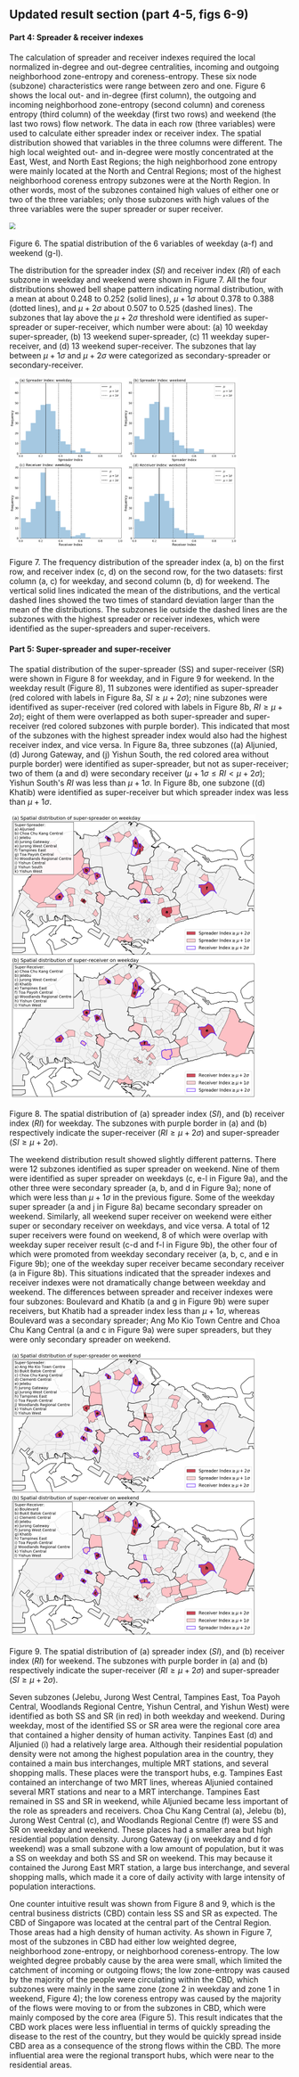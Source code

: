 ## Updated result section (part 4-5, figs 6-9)

#### Part 4: Spreader & receiver indexes

The calculation of spreader and receiver indexes required the local normalized in-degree and out-degree centralities, incoming and outgoing neighborhood zone-entropy and coreness-entropy. These six node (subzone) characteristics were range between zero and one. Figure 6 shows the local out- and in-degree (first column), the outgoing and incoming neighborhood zone-entropy (second column) and coreness entropy (third column) of the weekday  (first two rows) and weekend (the last two rows) flow network. The data in each row (three variables) were used to calculate either spreader index or receiver index. The spatial distribution showed that variables in the three columns were different. The high local weighted out- and in-degree were mostly concentrated at the East, West, and North East Regions; the high neighborhood zone entropy were mainly located at the North and Central Regions; most of the highest neighborhood coreness entropy subzones were at the North Region. In other words, most of the subzones contained high values of either one or two of the three variables; only those subzones with high values of the three variables were the super spreader or super receiver. 

<img src="figures/fig6-density_and_diversity_map.png" style="zoom:70%;" /> 

Figure 6. The spatial distribution of the 6 variables of weekday (a-f) and weekend (g-l). 



The distribution for the spreader index ($SI$) and receiver index ($RI$) of each subzone in weekday and weekend were shown in Figure 7. All the four distributions showed bell shape pattern indicating normal distribution, with a mean at about 0.248 to 0.252 (solid lines), $\mu+1\sigma$ about 0.378 to 0.388 (dotted lines), and $\mu+2\sigma$ about 0.507 to 0.525 (dashed lines). The subzones that lay above the $\mu+2\sigma$ threshold were identified as super-spreader or super-receiver, which number were about: (a) 10 weekday super-spreader, (b) 13 weekend super-spreader, (c) 11 weekday super-receiver, and (d) 13 weekend super-receiver. The subzones that lay between $\mu+1\sigma$ and $\mu+2\sigma$ were categorized as secondary-spreader or secondary-receiver. 

<img src="figures/fig7-SR_index_threevlines.png" style="zoom:40%;" /> 

Figure 7. The frequency distribution of the spreader index (a, b) on the first row, and receiver index (c, d) on the second row, for the two datasets: first column (a, c) for weekday, and second column (b, d) for weekend. The vertical solid lines indicated the mean of the distributions, and the vertical dashed lines showed the two times of standard deviation larger than the mean of the distributions. The subzones lie outside the dashed lines are the subzones with the highest spreader or receiver indexes, which were identified as the super-spreaders and super-receivers. 



#### Part 5: Super-spreader and super-receiver

The spatial distribution of the super-spreader (SS) and super-receiver (SR) were shown in Figure 8 for weekday, and in Figure 9 for weekend. In the weekday result (Figure 8), 11 subzones were identified as super-spreader (red colored with labels in Figure 8a, $SI\geq \mu+2 \sigma$); nine subzones were identifived as super-receiver (red colored with labels in Figure 8b, $RI\geq \mu+2 \sigma$); eight of them were overlapped as both super-spreader and super-receiver (red colored subzones with purple border). This indicated that most of the subzones with the highest spreader index would also had the highest receiver index, and vice versa. In Figure 8a, three subzones ((a) Aljunied, (d) Jurong Gateway, and (j) Yishun South, the red colored area without purple border) were identified as super-spreader, but not as super-receiver; two of them (a and d) were secondary receiver ($\mu+1\sigma \leq RI< \mu+2 \sigma$); Yishun South's $RI$ was less than $\mu+1\sigma$. In Figure 8b, one subzone ((d) Khatib) were identified as super-receiver but which spreader index was less than $\mu+1\sigma$. 

<img src="figures/fig8-SR_result_map_weekday.png" style="zoom:50%;" /> 

Figure 8. The spatial distribution of (a) spreader index ($SI$), and (b) receiver index ($RI$) for weekday. The subzones with purple border in (a) and (b) respectively indicate the super-receiver ($RI\geq \mu+2\sigma$) and super-spreader ($SI\geq \mu+2\sigma$). 



The weekend distribution result showed slightly different patterns. There were 12 subzones identified as super spreader on weekend. Nine of them were identified as super spreader on weekdays (c, e-l in Figure 9a), and the other three were secondary spreader (a, b, and d in Figure 9a); none of which were less than $\mu+1\sigma$ in the previous figure. Some of the weekday super spreader (a and j in Figure 8a) became secondary spreader on weekend. Similarly, all weekend super receiver on weekend were either super or secondary receiver on weekdays, and vice versa.  A total of 12 super receivers were found on weekend, 8 of which were overlap with weekday super receiver result (c-d and f-l in Figure 9b), the other four of which were promoted from weekday secondary receiver (a, b, c, and e in Figure 9b); one of the weekday super receiver became secondary receiver (a in Figure 8b). This situations indicated that the spreader indexes and receiver indexes were not dramatically change between weekday and weekend. The differences between spreader and receiver indexes were four subzones: Boulevard and Khatib (a and g in Figure 9b) were super receivers, but Khatib had a spreader index less than $\mu+1\sigma$, whereas Boulevard was a secondary spreader; Ang Mo Kio Town Centre and Choa Chu Kang Central (a and c in Figure 9a) were super spreaders, but they were only secondary spreader on weekend. 

<img src="figures/fig9-SR_result_map_weekend.png" style="zoom:50%;" /> 

Figure 9. The spatial distribution of (a) spreader index ($SI$), and (b) receiver index ($RI$) for weekend. The subzones with purple border in (a) and (b) respectively indicate the super-receiver ($RI\geq \mu + 2\sigma$) and super-spreader ($SI\geq \mu + 2\sigma$). 



Seven subzones (Jelebu, Jurong West Central, Tampines East, Toa Payoh Central, Woodlands Regional Centre, Yishun Central, and Yishun West) were identified as both SS and SR (in red) in both weekday and weekend. During weekday, most of the identified SS or SR area were the regional core area that contained a higher density of human activity. Tanpines East (d) and Aljunied (i) had a relatively large area. Although their residential population density were not among the highest population area in the country, they contained a main bus interchanges, multiple MRT stations, and several shopping malls. These places were the transport hubs, e.g. Tampines East contained an interchange of two MRT lines,  whereas Aljunied contained several MRT stations and near to a MRT interchange. Tampines East remained in SS and SR in weekend, while Aljunied became less important of the role as spreaders and receivers. Choa Chu Kang Central (a), Jelebu (b),  Jurong West Central (c), and Woodlands Regional Centre (f) were SS and SR on weekday and weekend. These places had a smaller area but high residential population density. Jurong Gateway (j on weekday and d for weekend) was a small subzone with a low amount of population, but it was a SS on weekday and both SS and SR on weekend. This may because it contained the Jurong East MRT station, a large bus interchange, and several shopping malls, which made it a core of daily activity with large intensity of population interactions. 

One counter intuitive result was shown from Figure 8 and 9, which is the central business districts  (CBD) contain less SS and SR as expected. The CBD of Singapore was located at the central part of the Central Region. Those areas had a high density of human activity. As shown in Figure 7, most of the subzones in CBD had either low weighted degree, neighborhood zone-entropy, or neighborhood coreness-entropy. The low weighted degree probably cause by the area were small, which limited the catchment of incoming or outgoing flows; the low zone-entropy was caused by the majority of the people were circulating within the CBD, which subzones were mainly in the same zone (zone 2 in weekday and zone 1 in weekend, Figure 4); the low coreness entropy was caused by the majority of the flows were moving to or from the subzones in CBD, which were mainly composed by the core area (Figure 5). This result indicates that the CBD work places were less influential in terms of quickly spreading the disease to the rest of the country, but they would be quickly spread inside CBD area as a consequence of the strong flows within the CBD. The more influential area were the regional transport hubs, which were near to the residential areas. 